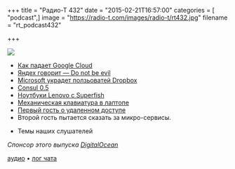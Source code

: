 +++
title = "Радио-Т 432"
date = "2015-02-21T16:57:00"
categories = [ "podcast",]
image = "https://radio-t.com/images/radio-t/rt432.jpg"
filename = "rt_podcast432"

+++

![](https://radio-t.com/images/radio-t/rt432.jpg)

* [Как падает Google Cloud](https://status.cloud.google.com/incident/compute/15045)
* [Яндех говорит — Do not be evil](http://habrahabr.ru/post/250887/)
* [Microsoft украдет ползьоватей Dropbox](http://www.slashgear.com/microsoft-baits-dropbox-users-with-100-gb-onedrive-space-20369811/)
* [Consul 0.5](http://prsm.tc/gltq6Z)
* [Ноутбуки Lenovo с Superfish ](http://habrahabr.ru/post/251069/)
* [Механическая клавиатура в лаптопе](http://prsm.tc/oS251x)
* [Первый гость о удаленном доступе](http://www.parallels.com/products/access/features/)
* Второй гость пытается сказать за микро-сервисы.
- Темы наших слушателей

_Спонсор этого выпуска [DigitalOcean](https://www.digitalocean.com)_

[аудио](http://cdn.radio-t.com/rt_podcast432.mp3) • [лог чата](http://chat.radio-t.com/logs/radio-t-432.html)
<audio src="http://cdn.radio-t.com/rt_podcast432.mp3" preload="none"></audio>
